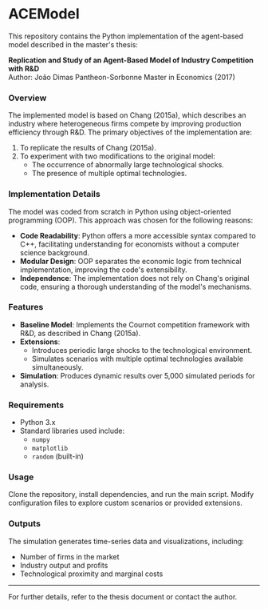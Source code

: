 # ACEModel

This repository contains the Python implementation of the agent-based model described in the master's thesis:

**Replication and Study of an Agent-Based Model of Industry Competition with R&D**  
Author: João Dimas
Pantheon-Sorbonne Master in Economics (2017)

### Overview

The implemented model is based on Chang (2015a), which describes an industry where heterogeneous firms compete by improving production efficiency through R&D. The primary objectives of the implementation are:

1. To replicate the results of Chang (2015a).
2. To experiment with two modifications to the original model:
   - The occurrence of abnormally large technological shocks.
   - The presence of multiple optimal technologies.

### Implementation Details

The model was coded from scratch in Python using object-oriented programming (OOP). This approach was chosen for the following reasons:

- **Code Readability**: Python offers a more accessible syntax compared to C++, facilitating understanding for economists without a computer science background.
- **Modular Design**: OOP separates the economic logic from technical implementation, improving the code's extensibility.
- **Independence**: The implementation does not rely on Chang's original code, ensuring a thorough understanding of the model's mechanisms.

### Features

- **Baseline Model**: Implements the Cournot competition framework with R&D, as described in Chang (2015a).
- **Extensions**:
  - Introduces periodic large shocks to the technological environment.
  - Simulates scenarios with multiple optimal technologies available simultaneously.
- **Simulation**: Produces dynamic results over 5,000 simulated periods for analysis.

### Requirements

- Python 3.x
- Standard libraries used include:
  - `numpy`
  - `matplotlib`
  - `random` (built-in)

### Usage

Clone the repository, install dependencies, and run the main script. Modify configuration files to explore custom scenarios or provided extensions.

### Outputs

The simulation generates time-series data and visualizations, including:
- Number of firms in the market
- Industry output and profits
- Technological proximity and marginal costs

---

For further details, refer to the thesis document or contact the author.
